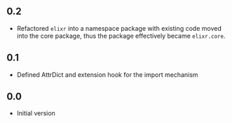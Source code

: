 0.2
---
-  Refactored `elixr` into a namespace package with existing code moved into 
   the core package, thus the package effectively became `elixr.core`.

0.1
---
-  Defined AttrDict and extension hook for the import mechanism

0.0
---
-  Initial version